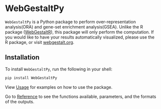 # WebGestaltPy

`WebGestaltPy` is a Python package to perform over-representation analysis(ORA) and gene-set enrichment analysis(GSEA). Unlike the R package ([WebGestaltR](https://www.github.com/bzhanglab/WebGestaltR)), this package will only perform the computation. If you would like to have your results automatically visualized, please use the R package, or visit [webgestalt.org](https://www.webgestalt.org/).

## Installation

To install `WebGestaltPy`, run the following in your shell:

```bash
pip install WebGestaltPy
```

View [Usage](./usage/index.md) for examples on how to use the package.

Go to [Reference](./reference/index.md) to see the functions available, parameters, and the formats of the outputs.
